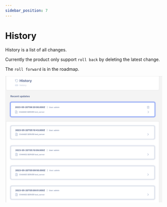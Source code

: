 ```yaml
---
sidebar_position: 7
---
```

# History

History is a list of all changes.

Currently the product only support `roll back` by deleting the latest change.

The `roll forward` is in the roadmap.

![Untitled](Untitled.png)